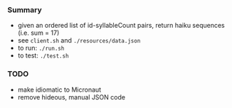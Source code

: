 
### Summary

* given an ordered list of id-syllableCount pairs, return haiku sequences (i.e. sum = 17) 
* see `client.sh` and `./resources/data.json`
* to run: `./run.sh`
* to test: `./test.sh`

### TODO

* make idiomatic to Micronaut
* remove hideous, manual JSON code
